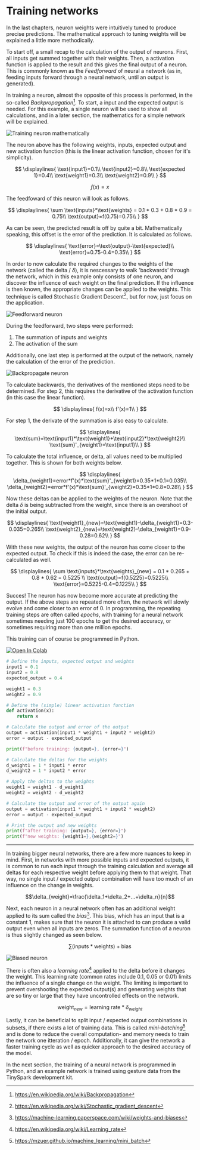 # Training networks

In the last chapters, neuron weights were intuitively tuned to produce precise predictions. The mathematical approach to tuning weights will be explained a little more methodically. 

To start off, a small recap to the calculation of the output of neurons. First, all inputs get summed together with their weights. Then, a activation function is applied to the result and this gives the final output of a neuron. This is commonly known as the _Feedforward_ of neural a network (as in, feeding inputs forward through a neural network, until an output is generated).

In training a neuron, almost the opposite of this process is performed, in the so-called _Backpropagation_[^1]. To start, a input and the expected output is needed. For this example, a single neuron will be used to show all calculations, and in a later section, the mathematics for a simple network will be explained.

[^1]:<https://en.wikipedia.org/wiki/Backpropagation>

![Training neuron mathematically](../assets/images/training_neuron_weights.png)

The neuron above has the following weights, inputs, expected output and new activation function (this is the linear activation function, chosen for it's simplicity).

$$
\displaylines{
\text{input1}=0.1\\
\text{input2}=0.8\\
\text{expected 1}=0.4\\
\text{weight1}=0.3\\
\text{weight2}=0.9\\
}
$$

$$ 
f(x) = x
$$

The feedfoward of this neuron will look as follows.

$$
\displaylines{
\sum \text{inputs}*\text{weights} = 0.1 * 0.3 + 0.8 * 0.9 = 0.75\\
\text{output}=f(0.75)=0.75\\
}
$$

As can be seen, the predicted result is off by quite a bit. Mathematically speaking, this offset is the error of the prediction. It is calculated as follows.

$$
\displaylines{
\text{error}=\text{output}-\text{expected}\\
\text{error}=0.75-0.4=0.35\\
}
$$

In order to now calculate the required changes to the weights of the network (called the delta / $\delta$), it is nescessary to walk 'backwards' through the network, which in this example only consists of one neuron, and discover the influence of each weight on the final prediction. If the influence is then known, the appropriate changes can be applied to the weights. This technique is called Stochastic Gradient Descent[^2], but for now, just focus on the application.

[^2]:<https://en.wikipedia.org/wiki/Stochastic_gradient_descent>

![Feedforward neuron](../assets/images/neuron_structure.png)

During the feedforward, two steps were performed:

1. The summation of inputs and weights
2. The activation of the sum

Additionally, one last step is performed at the output of the network, namely the calculation of the error of the prediction.

![Backpropagate neuron](../assets/images/neuron_backpropagation.png)

To calculate backwards, the derivatives of the mentioned steps need to be determined. For step 2, this requires the derivative of the activation function (in this case the linear function).

$$
\displaylines{
f(x)=x\\
f'(x)=1\\
}
$$

For step 1, the derivate of the summation is also easy to calculate.

$$
\displaylines{
\text{sum}=\text{input1}*\text{weight1}+\text{input2}*\text{weight2}\\
\text{sum}'_{weight1}=\text{input1}\\
}
$$

To calculate the total influence, or delta, all values need to be multiplied together. This is shown for both weights below.

$$
\displaylines{
\delta_{weight1}=error*f'(x)*\text{sum}'_{weight1}=0.35*1*0.1=0.035\\
\delta_{weight2}=error*f'(x)*\text{sum}'_{weight2}=0.35*1*0.8=0.28\\
}
$$

Now these deltas can be applied to the weights of the neuron. Note that the delta $\delta$ is being subtracted from the weight, since there is an overshoot of the initial output.

$$
\displaylines{
\text{weight1}_{new}=\text{weight1}-\delta_{weight1}=0.3-0.035=0.265\\
\text{weight2}_{new}=\text{weight2}-\delta_{weight1}=0.9-0.28=0.62\\
}
$$

With these new weights, the output of the neuron has come closer to the expected output. To check if this is indeed the case, the error can be re-calculated as well.

$$
\displaylines{
\sum \text{inputs}*\text{weights}_{new} = 0.1 * 0.265 + 0.8 * 0.62 = 0.5225 \\
\text{output}=f(0.5225)=0.5225\\
\text{error}=0.5225-0.4=0.1225\\
}
$$

Succes! The neuron has now become more accurate at predicting the output. If the above steps are repeated more often, the network will slowly evolve and come closer to an error of $0$. In programming, the repeating training steps are often called _epochs_, with training for a neural network sometimes needing just 100 epochs to get the desired accuracy, or sometimes requiring more than one million epochs.

This training can of course be programmed in Python.

[![Open In Colab](assets/images/colab-badge.svg)](https://colab.research.google.com/drive/1iXkkWpqd0snpFr8fS0Kxw4A0u2fysBC8#scrollTo=-HVYddbv6mK_)

```python title="training_example.py"
# Define the inputs, expected output and weights
input1 = 0.1
input2 = 0.8
expected_output = 0.4

weight1 = 0.3
weight2 = 0.9

# Define the (simple) linear activation function
def activation(x):
    return x

# Calculate the output and error of the output
output = activation(input1 * weight1 + input2 * weight2)
error = output - expected_output

print(f"before training: {output=}, {error=}")

# Calculate the deltas for the weights
d_weight1 = 1 * input1 * error
d_weight2 = 1 * input2 * error

# Apply the deltas to the weights
weight1 = weight1 - d_weight1
weight2 = weight2 - d_weight2

# Calculate the output and error of the output again
output = activation(input1 * weight1 + input2 * weight2)
error = output - expected_output

# Print the output and new weights
print(f"after training: {output=}, {error=}")
print(f"new weights: {weight1=},{weight2=}")
```

---

In training bigger neural networks, there are a few more nuances to keep in mind. First, in networks with more possible inputs and expected outputs, it is common to run each input through the training calculation and average all deltas for each respective weight before applying them to that weight. That way, no single input / expected output combination will have too much of an influence on the change in weights. 

$$\delta_{weight}=\frac{\delta_1+\delta_2+...+\delta_n}{n}$$

Next, each neuron in a neural network often has an additional weight applied to its sum called the _bias_[^3]. This bias, which has an input that is a constant $1$, makes sure that the neuron it is attached to can produce a valid output even when all inputs are zeros. The summation function of a neuron is thus slightly changed as seen below.

$$\sum (\text{inputs}*\text{weights}) + \text{bias}$$


![Biased neuron](../assets/images/neuron_bias.png)

[^3]:<https://machine-learning.paperspace.com/wiki/weights-and-biases>

There is often also a _learning rate_[^4] applied to the delta before it changes the weight. This learning rate (common rates include 0.1, 0.05 or 0.01) limits the influence of a single change on the weight. The limiting is important to prevent overshooting the expected output(s) and generating weights that are so tiny or large that they have uncontrolled effects on the network. 

$$\text{weight}_{new}=\text{learning rate}*\delta_{weight}$$

[^4]:<https://en.wikipedia.org/wiki/Learning_rate>

Lastly, it can be beneficial to split input / expected output combinations in subsets, if there exists a lot of training data. This is called _mini-batching_[^5] and  is done to reduce the overall computation- and memory needs to train the network one itteration / epoch. Additionally, it can give the network a faster training cycle as well as quicker approach to the desired accuracy of the model.

[^5]:<https://mzuer.github.io/machine_learning/mini_batch>

In the next section, the training of a neural network is programmed in Python, and an example network is trained using gesture data from the TinySpark development kit.